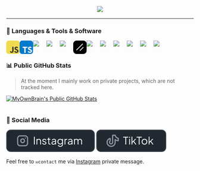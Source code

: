<div align='center'>
    <img width='640px' src='./imgs/title.avif' />
</div>

---

### 🧰 Languages & Tools & Software

<a href="https://wikipedia.org/wiki/JavaScript">
    <img align='left' width="36px" src="./imgs/javascript.svg" />
</a>
<a href="https://www.typescriptlang.org/">
    <img align='left' width="36px" src="./imgs/typescript.svg" />
</a>
<a href="https://nextjs.org/">
    <img align='left' width="36px" src="https://cdn.jsdelivr.net/gh/devicons/devicon@latest/icons/nextjs/nextjs-original.svg" />
</a>
<a href="https://react.dev/">
    <img align='left' width="36px" src="https://cdn.jsdelivr.net/gh/devicons/devicon@latest/icons/react/react-original.svg" />
</a>
<a href="https://tailwindcss.com/">
    <img align='left' width="36px" src="https://cdn.jsdelivr.net/gh/devicons/devicon@latest/icons/tailwindcss/tailwindcss-original.svg" />
</a>
<a href="https://ui.shadcn.com/">
    <img align='left' width="36px" src="./imgs/shadcnui.svg" />
</a>
<a href="https://bun.sh/">
    <img align='left' width="36px" src="https://cdn.jsdelivr.net/gh/devicons/devicon@latest/icons/bun/bun-original.svg" />
</a>
<a href="https://www.docker.com/">
    <img align='left' width="36px" src="https://cdn.jsdelivr.net/gh/devicons/devicon@latest/icons/docker/docker-original-wordmark.svg" />
</a>
<a href="https://code.visualstudio.com/">
    <img align='left' width="36px" src="https://cdn.jsdelivr.net/gh/devicons/devicon@latest/icons/vscode/vscode-original.svg" />
</a>
<a href="https://www.notion.so/">
    <img align='left' width="36px" src="https://cdn.jsdelivr.net/gh/devicons/devicon@latest/icons/notion/notion-original.svg" />
</a>
<a href="https://www.figma.com/">
    <img align='left' width="36px" src="https://cdn.jsdelivr.net/gh/devicons/devicon@latest/icons/figma/figma-original.svg" />
</a>
<a href="https://obsidian.md/">
    <img align='left' width="36px" src="./imgs/obsidian.avif" />
</a>
<br />

#

### 📊 Public GitHub Stats

> At the moment I mainly work on private projects, which are not tracked here.

[![MyOwnBrain's Public GitHub Stats](https://github-readme-stats.vercel.app/api?username=myownbrain&bg_color=040404A0&border_color=3D444D&title_color=4AD295&text_color=E0E0E0&icon_color=4AD295&border_radius=16&hide_title=false&show_icons=true&include_all_commits=true&custom_title=MyOwnBrain's%20Public%20GitHub%20Stats&)](https://github.com/MyOwnBrain)

#

### 📱 Social Media

[<img src="./imgs/Instagram-Badge.svg" />](https://www.instagram.com/piano.niklas/)
[<img src="./imgs/TikTok-Badge.svg" />](https://www.tiktok.com/@myownbrain37/)

Feel free to `✉️contact` me via [Instagram](https://www.instagram.com/piano.niklas) private message.
